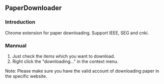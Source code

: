 ## PaperDownloader

### Introduction
Chrome extension for paper downloading.
Support IEEE, SEG and cnki.

### Mannual
1. Just check the items which you want to download. 
2. Right click the "downloading..." in the context menu.

Note: Please make sure you have the valid account of downloading paper in the specific website.